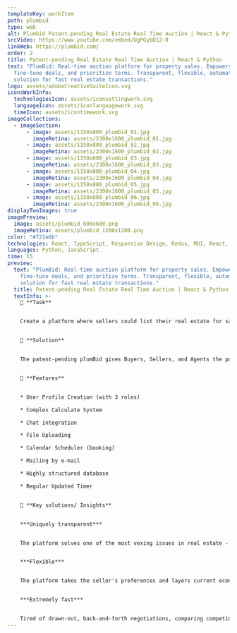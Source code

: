 ```yaml
---
templateKey: workItem
path: plumbid
type: web
alt: Plumbid Patent-pending Real Estate Real Time Auction | React & Python
srcVideo: https://www.youtube.com/embed/UgPGybD12-0
linkWeb: https://plumbid.com/
order: 2
title: Patent-pending Real Estate Real Time Auction | React & Python
text: "PlumBid: Real-time auction platform for property sales. Empowers users to
  fine-tune deals, and prioritize terms. Transparent, flexible, automated
  solution for fast real estate transactions."
logo: assets/adobeCreativeSuiteIcon.svg
iconsWorkInfo:
  technologiesIcon: assets/iconsettingwork.svg
  languageIcon: assets/iconlanguagework.svg
  timeIcon: assets/icontimework.svg
imageCollections:
  - imageSection:
      - image: assets/1150x800_plumbid_01.jpg
        imageRetina: assets/2300x1600_plumbid_01.jpg
      - image: assets/1150x800_plumbid_02.jpg
        imageRetina: assets/2300x1600_plumbid_02.jpg
      - image: assets/1150x800_plumbid_03.jpg
        imageRetina: assets/2300x1600_plumbid_03.jpg
      - image: assets/1150x800_plumbid_04.jpg
        imageRetina: assets/2300x1600_plumbid_04.jpg
      - image: assets/1150x800_plumbid_05.jpg
        imageRetina: assets/2300x1600_plumbid_05.jpg
      - image: assets/1150x800_plumbid_06.jpg
        imageRetina: assets/2300x1600_plumbid_06.jpg
displayTwoImages: true
imagePreview:
  image: assets/plumbid_600x600.png
  imageRetina: assets/plumbid_1200x1200.png
color: "#721e6b"
technologies: React, TypeScript, Responsive Design, Redux, MUI, React, Sass, GraphQL
languages: Python, JavaScript
time: 15
preview:
  text: "PlumBid: Real-time auction platform for property sales. Empowers users to
    fine-tune deals, and prioritize terms. Transparent, flexible, automated
    solution for fast real estate transactions."
  title: Patent-pending Real Estate Real Time Auction | React & Python
  textInfo: >-
    📌 **Task** 


    Create a platform where sellers could list their real estate for sale, and buyers could purchase real estate in a real-time auction format. 


    📌 **Solution** 


    The patent-pending plumBid gives Buyers, Sellers, and Agents the power to fine-tune and adjust the deal, so everyone has the advantage. The seller first uses plumBid to prioritize the terms that are most important to them, including Final sales price, Cash down from the buyer, Length of the escrow period, and Inspection, loan, and appraisal contingencies. Then the Buyer uses the platform to know exactly what the seller actually wants, create the most competitive offer, and make a completely transparent and fair deal faster than ever. 


    📌 **Features** 


    * User Profile Creation (with 3 roles) 

    * Complex Calculate System 

    * Chat integration 

    * File Uploading 

    * Calendar Scheduler (booking) 

    * Mailing by e-mail 

    * Highly structured database 

    * Regular Updated Timer  


    📌 **Key solutions/ Insights** 


    ***Uniquely transparent*** 


    The platform solves one of the most vexing issues in real estate - the lack of perceived or actual transparency and fairness during a transaction. Utilizing it to negotiate the final price and terms is proven to be better for the seller, buyer, and real estate agent. No guessing how many other buyers are interested or how much you need to pay to secure a property. No preferential treatment -- with all parties in control of their process and outcome. 


    ***Flexible*** 


    The platform takes the seller's preferences and layers current economic conditions to determine the bid incentives — which clearly lets all buyers know what’s important and how to craft the best and most compelling offer. 


    ***Extremely fast*** 


    Tired of drawn-out, back-and-forth negotiations, comparing competing offers, and days of generating countless counter-offers? PlumBid does it automatically online through a powerful, proprietary patent-pending software technology bidding platform.
---
```


